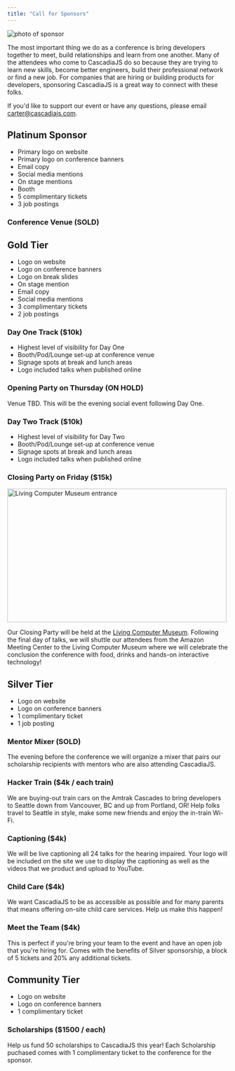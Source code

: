 ```yaml
---
title: "Call for Sponsors"
---
```

![photo of sponsor](/cjs2016-sponsor.jpg)

The most important thing we do as a conference is bring developers together to meet, build relationships and learn from one another. Many of the attendees who come to CascadiaJS do so because they are trying to learn new skills, become better engineers, build their professional network or find a new job. For companies that are hiring or building products for developers, sponsoring CascadiaJS is a great way to connect with these folks.

If you'd like to support our event or have any questions, please email carter@cascadiajs.com. 

## Platinum Sponsor

* Primary logo on website
* Primary logo on conference banners
* Email copy
* Social media mentions
* On stage mentions
* Booth
* 5 complimentary tickets
* 3 job postings

### Conference Venue (SOLD)

## Gold Tier

* Logo on website
* Logo on conference banners
* Logo on break slides
* On stage mention
* Email copy
* Social media mentions
* 3 complimentary tickets
* 2 job postings

### Day One Track ($10k)

* Highest level of visibility for Day One
* Booth/Pod/Lounge set-up at conference venue
* Signage spots at break and lunch areas
* Logo included talks when published online

### Opening Party on Thursday (ON HOLD)

Venue TBD. This will be the evening social event following Day One.

### Day Two Track ($10k)

* Highest level of visibility for Day Two
* Booth/Pod/Lounge set-up at conference venue
* Signage spots at break and lunch areas
* Logo included talks when published online

### Closing Party on Friday ($15k)

<img src="/livingcomputers.jpg" alt="Living Computer Museum entrance" height="305px" width="500px"/>

Our Closing Party will be held at the [Living Computer Museum](https://livingcomputers.org). Following the final day of talks, we will shuttle our attendees from the Amazon Meeting Center to the Living Computer Museum where we will celebrate the conclusion the conference with food, drinks and hands-on interactive technology!

## Silver Tier

* Logo on website
* Logo on conference banners
* 1 complimentary ticket
* 1 job posting

### Mentor Mixer (SOLD)

The evening before the conference we will organize a mixer that pairs our scholarship recipients with mentors who are also attending CascadiaJS. 

### Hacker Train ($4k / each train)

We are buying-out train cars on the Amtrak Cascades to bring developers to Seattle down from Vancouver, BC and up from Portland, OR! Help folks travel to Seattle in style, make some new friends and enjoy the in-train Wi-Fi. 

### Captioning ($4k)

We will be live captioning all 24 talks for the hearing impaired. Your logo will be included on the site we use to display the captioning as well as the videos that we product and upload to YouTube. 

### Child Care ($4k)

We want CascadiaJS to be as accessible as possible and for many parents that means offering on-site child care services. Help us make this happen! 

### Meet the Team ($4k)

This is perfect if you're bring your team to the event and have an open job that you're hiring for. Comes with the benefits of Silver sponsorship, a block of 5 tickets and 20% any additional tickets.

## Community Tier

* Logo on website
* Logo on conference banners
* 1 complimentary ticket

### Scholarships ($1500 / each)

Help us fund 50 scholarships to CascadiaJS this year! Each Scholarship puchased comes with 1 complimentary ticket to the conference for the sponsor.



